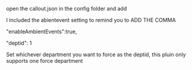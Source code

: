 open the callout.json in the config folder and add

I included the abientevent setting to remind you to ADD THE COMMA

"enableAmbientEvents":true,

"deptid": 1

Set whichever department you want to force as the deptid, this pluin
only supports one force department
